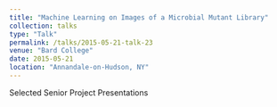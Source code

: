 ```yaml
---
title: "Machine Learning on Images of a Microbial Mutant Library"
collection: talks
type: "Talk"
permalink: /talks/2015-05-21-talk-23
venue: "Bard College"
date: 2015-05-21
location: "Annandale-on-Hudson, NY"
---
```


Selected Senior Project Presentations
